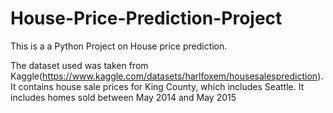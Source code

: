 # House-Price-Prediction-Project

This is a a Python Project on House price prediction.

The dataset used was taken from Kaggle(https://www.kaggle.com/datasets/harlfoxem/housesalesprediction). It contains house sale prices for King County, which includes Seattle. It includes homes sold between May 2014 and May 2015


